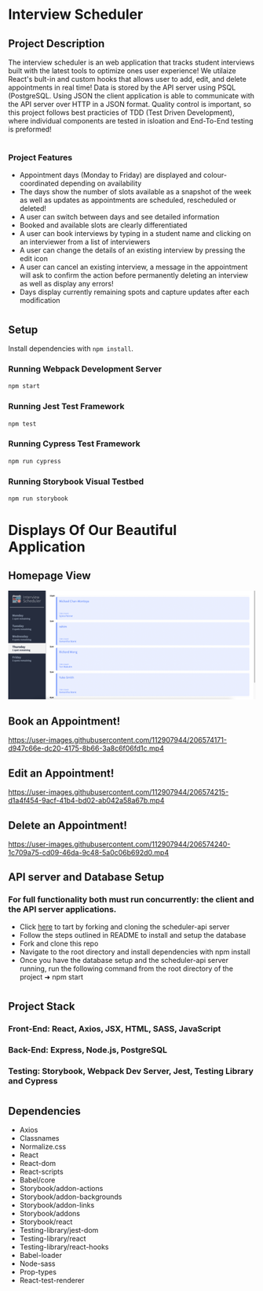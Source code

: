 # Interview Scheduler

## Project Description
The interview scheduler is an web application that tracks student interviews built with the latest tools to optimize ones user experience! We utilaize React's bult-in and custom hooks that allows user to add, edit, and delete appointments in real time! Data is stored by the API server using PSQL (PostgreSQL. Using JSON the client application is able to communicate with the API server over HTTP in a JSON format. Quality control is important, so this project follows best practicies of TDD (Test Driven Development), where individual components are tested in isloation and End-To-End testing is preformed!
#
### Project Features
- Appointment days (Monday to Friday) are displayed and colour-coordinated depending on availability
- The days show the number of slots available as a snapshot of the week as well as updates as appointments are scheduled, rescheduled or deleted!
- A user can switch between days and see detailed information
- Booked and available slots are clearly differentiated
- A user can book interviews by typing in a student name and clicking on an interviewer from a list of interviewers
- A user can change the details of an existing interview by pressing the edit icon
- A user can cancel an existing interview, a message in the appointment will ask to confirm the action before permanently deleting an interview as well as display any errors!
- Days display currently remaining spots and capture updates after each modification
#
## Setup

Install dependencies with `npm install`.

### Running Webpack Development Server

```sh
npm start
```

### Running Jest Test Framework

```sh
npm test
```

### Running Cypress Test Framework

```sh
npm run cypress
```

### Running Storybook Visual Testbed

```sh
npm run storybook
```
# Displays Of Our Beautiful Application
## Homepage View
![My Image](docs/daily%20view.png)
## Book an Appointment!

https://user-images.githubusercontent.com/112907944/206574171-d947c66e-dc20-4175-8b66-3a8c6f06fd1c.mp4


## Edit an Appointment!


https://user-images.githubusercontent.com/112907944/206574215-d1a4f454-9acf-41b4-bd02-ab042a58a67b.mp4



## Delete an Appointment!


https://user-images.githubusercontent.com/112907944/206574240-1c709a75-cd09-46da-9c48-5a0c06b692d0.mp4



## API server and Database Setup
### For full functionality both must run concurrently: the client and the API server applications.
- Click [here](https://github.com/lighthouse-labs/scheduler-api) to tart by forking and cloning the scheduler-api server
- Follow the steps outlined in README to install and setup the database
- Fork and clone this repo
- Navigate to the root directory and install dependencies with npm install
- Once you have the database setup and the scheduler-api server running, run the following command from the root directory of the project ➜ npm start
#
## Project Stack
### Front-End: React, Axios, JSX, HTML, SASS, JavaScript

### Back-End: Express, Node.js, PostgreSQL

### Testing: Storybook, Webpack Dev Server, Jest, Testing Library and Cypress

#
## Dependencies
- Axios
- Classnames
- Normalize.css
- React
- React-dom
- React-scripts
- Babel/core
- Storybook/addon-actions
- Storybook/addon-backgrounds
- Storybook/addon-links
- Storybook/addons
- Storybook/react
- Testing-library/jest-dom
- Testing-library/react
- Testing-library/react-hooks
- Babel-loader
- Node-sass
- Prop-types
- React-test-renderer
